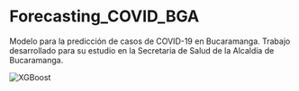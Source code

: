 # Forecasting_COVID_BGA
Modelo para la predicción de casos de COVID-19 en Bucaramanga. Trabajo desarrollado para su estudio en la Secretaria de Salud de la Alcaldía de Bucaramanga.

![XGBoost]([https://github.com/jeffersonrodriguezc/Forecasting_COVID_BGA/blob/main/images/Xgboost_directo_results.gif?raw=true](https://github.com/jeffersonrodriguezc/Forecasting_COVID_BGA/blob/main/images/Xgboost_directo_results.gif?raw=true))
